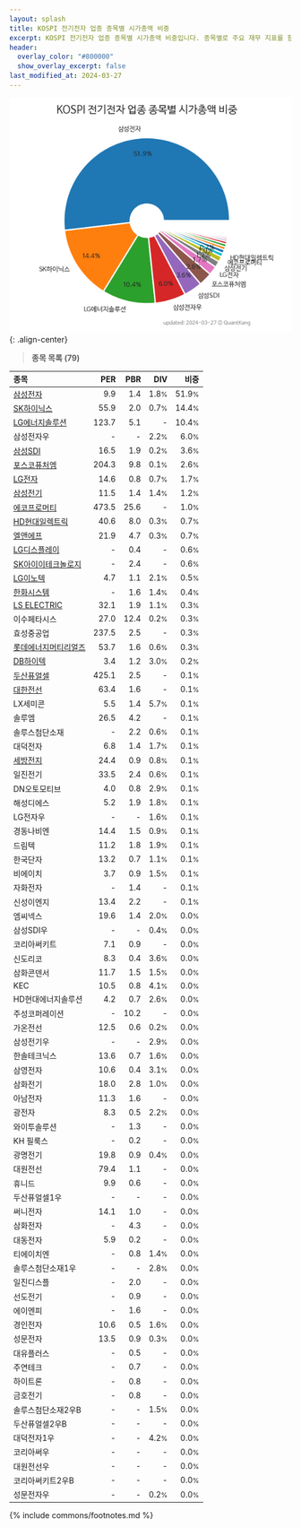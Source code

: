 ```yaml
---
layout: splash
title: KOSPI 전기전자 업종 종목별 시가총액 비중
excerpt: KOSPI 전기전자 업종 종목별 시가총액 비중입니다. 종목별로 주요 재무 지표를 함께 표시합니다.
header:
  overlay_color: "#800000"
  show_overlay_excerpt: false
last_modified_at: 2024-03-27
---
```



![KOSPI 전기전자 업종 종목별 시가총액 비중](/stats/sector/images/kospi_업종_전기전자_종목.png){: .align-center}


> **종목 목록 (79)**<a id="list"></a>

| **종목** | **PER** | **PBR** | **DIV** | **비중** |
| :------- | ------: | ------: | ------: | -------: |
| [삼성전자](/005930/) | 9.9 | 1.4 | 1.8<small>%</small> | 51.9<small>%</small> |
| [SK하이닉스](/000660/) | 55.9 | 2.0 | 0.7<small>%</small> | 14.4<small>%</small> |
| [LG에너지솔루션](/373220/) | 123.7 | 5.1 | - | 10.4<small>%</small> |
| 삼성전자우 | - | - | 2.2<small>%</small> | 6.0<small>%</small> |
| [삼성SDI](/006400/) | 16.5 | 1.9 | 0.2<small>%</small> | 3.6<small>%</small> |
| [포스코퓨처엠](/003670/) | 204.3 | 9.8 | 0.1<small>%</small> | 2.6<small>%</small> |
| [LG전자](/066570/) | 14.6 | 0.8 | 0.7<small>%</small> | 1.7<small>%</small> |
| [삼성전기](/009150/) | 11.5 | 1.4 | 1.4<small>%</small> | 1.2<small>%</small> |
| [에코프로머티](/450080/) | 473.5 | 25.6 | - | 1.0<small>%</small> |
| [HD현대일렉트릭](/267260/) | 40.6 | 8.0 | 0.3<small>%</small> | 0.7<small>%</small> |
| [엘앤에프](/066970/) | 21.9 | 4.7 | 0.3<small>%</small> | 0.7<small>%</small> |
| [LG디스플레이](/034220/) | - | 0.4 | - | 0.6<small>%</small> |
| [SK아이이테크놀로지](/361610/) | - | 2.4 | - | 0.6<small>%</small> |
| [LG이노텍](/011070/) | 4.7 | 1.1 | 2.1<small>%</small> | 0.5<small>%</small> |
| [한화시스템](/272210/) | - | 1.6 | 1.4<small>%</small> | 0.4<small>%</small> |
| [LS ELECTRIC](/010120/) | 32.1 | 1.9 | 1.1<small>%</small> | 0.3<small>%</small> |
| 이수페타시스 | 27.0 | 12.4 | 0.2<small>%</small> | 0.3<small>%</small> |
| 효성중공업 | 237.5 | 2.5 | - | 0.3<small>%</small> |
| [롯데에너지머티리얼즈](/020150/) | 53.7 | 1.6 | 0.6<small>%</small> | 0.3<small>%</small> |
| [DB하이텍](/000990/) | 3.4 | 1.2 | 3.0<small>%</small> | 0.2<small>%</small> |
| [두산퓨얼셀](/336260/) | 425.1 | 2.5 | - | 0.1<small>%</small> |
| [대한전선](/001440/) | 63.4 | 1.6 | - | 0.1<small>%</small> |
| LX세미콘 | 5.5 | 1.4 | 5.7<small>%</small> | 0.1<small>%</small> |
| 솔루엠 | 26.5 | 4.2 | - | 0.1<small>%</small> |
| 솔루스첨단소재 | - | 2.2 | 0.6<small>%</small> | 0.1<small>%</small> |
| 대덕전자 | 6.8 | 1.4 | 1.7<small>%</small> | 0.1<small>%</small> |
| [세방전지](/004490/) | 24.4 | 0.9 | 0.8<small>%</small> | 0.1<small>%</small> |
| 일진전기 | 33.5 | 2.4 | 0.6<small>%</small> | 0.1<small>%</small> |
| DN오토모티브 | 4.0 | 0.8 | 2.9<small>%</small> | 0.1<small>%</small> |
| 해성디에스 | 5.2 | 1.9 | 1.8<small>%</small> | 0.1<small>%</small> |
| LG전자우 | - | - | 1.6<small>%</small> | 0.1<small>%</small> |
| 경동나비엔 | 14.4 | 1.5 | 0.9<small>%</small> | 0.1<small>%</small> |
| 드림텍 | 11.2 | 1.8 | 1.9<small>%</small> | 0.1<small>%</small> |
| 한국단자 | 13.2 | 0.7 | 1.1<small>%</small> | 0.1<small>%</small> |
| 비에이치 | 3.7 | 0.9 | 1.5<small>%</small> | 0.1<small>%</small> |
| 자화전자 | - | 1.4 | - | 0.1<small>%</small> |
| 신성이엔지 | 13.4 | 2.2 | - | 0.1<small>%</small> |
| 엠씨넥스 | 19.6 | 1.4 | 2.0<small>%</small> | 0.0<small>%</small> |
| 삼성SDI우 | - | - | 0.4<small>%</small> | 0.0<small>%</small> |
| 코리아써키트 | 7.1 | 0.9 | - | 0.0<small>%</small> |
| 신도리코 | 8.3 | 0.4 | 3.6<small>%</small> | 0.0<small>%</small> |
| 삼화콘덴서 | 11.7 | 1.5 | 1.5<small>%</small> | 0.0<small>%</small> |
| KEC | 10.5 | 0.8 | 4.1<small>%</small> | 0.0<small>%</small> |
| HD현대에너지솔루션 | 4.2 | 0.7 | 2.6<small>%</small> | 0.0<small>%</small> |
| 주성코퍼레이션 | - | 10.2 | - | 0.0<small>%</small> |
| 가온전선 | 12.5 | 0.6 | 0.2<small>%</small> | 0.0<small>%</small> |
| 삼성전기우 | - | - | 2.9<small>%</small> | 0.0<small>%</small> |
| 한솔테크닉스 | 13.6 | 0.7 | 1.6<small>%</small> | 0.0<small>%</small> |
| 삼영전자 | 10.6 | 0.4 | 3.1<small>%</small> | 0.0<small>%</small> |
| 삼화전기 | 18.0 | 2.8 | 1.0<small>%</small> | 0.0<small>%</small> |
| 아남전자 | 11.3 | 1.6 | - | 0.0<small>%</small> |
| 광전자 | 8.3 | 0.5 | 2.2<small>%</small> | 0.0<small>%</small> |
| 와이투솔루션 | - | 1.3 | - | 0.0<small>%</small> |
| KH 필룩스 | - | 0.2 | - | 0.0<small>%</small> |
| 광명전기 | 19.8 | 0.9 | 0.4<small>%</small> | 0.0<small>%</small> |
| 대원전선 | 79.4 | 1.1 | - | 0.0<small>%</small> |
| 휴니드 | 9.9 | 0.6 | - | 0.0<small>%</small> |
| 두산퓨얼셀1우 | - | - | - | 0.0<small>%</small> |
| 써니전자 | 14.1 | 1.0 | - | 0.0<small>%</small> |
| 삼화전자 | - | 4.3 | - | 0.0<small>%</small> |
| 대동전자 | 5.9 | 0.2 | - | 0.0<small>%</small> |
| 티에이치엔 | - | 0.8 | 1.4<small>%</small> | 0.0<small>%</small> |
| 솔루스첨단소재1우 | - | - | 2.8<small>%</small> | 0.0<small>%</small> |
| 일진디스플 | - | 2.0 | - | 0.0<small>%</small> |
| 선도전기 | - | 0.9 | - | 0.0<small>%</small> |
| 에이엔피 | - | 1.6 | - | 0.0<small>%</small> |
| 경인전자 | 10.6 | 0.5 | 1.6<small>%</small> | 0.0<small>%</small> |
| 성문전자 | 13.5 | 0.9 | 0.3<small>%</small> | 0.0<small>%</small> |
| 대유플러스 | - | 0.5 | - | 0.0<small>%</small> |
| 주연테크 | - | 0.7 | - | 0.0<small>%</small> |
| 하이트론 | - | 0.8 | - | 0.0<small>%</small> |
| 금호전기 | - | 0.8 | - | 0.0<small>%</small> |
| 솔루스첨단소재2우B | - | - | 1.5<small>%</small> | 0.0<small>%</small> |
| 두산퓨얼셀2우B | - | - | - | 0.0<small>%</small> |
| 대덕전자1우 | - | - | 4.2<small>%</small> | 0.0<small>%</small> |
| 코리아써우 | - | - | - | 0.0<small>%</small> |
| 대원전선우 | - | - | - | 0.0<small>%</small> |
| 코리아써키트2우B | - | - | - | 0.0<small>%</small> |
| 성문전자우 | - | - | 0.2<small>%</small> | 0.0<small>%</small> |

{% include commons/footnotes.md %}